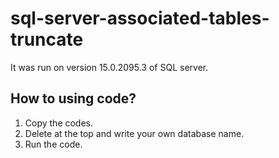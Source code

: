 # sql-server-associated-tables-truncate

It was run on version 15.0.2095.3 of SQL server.

## How to using code?
1. Copy the codes.
2. Delete <your database> at the top and write your own database name.
3. Run the code.
